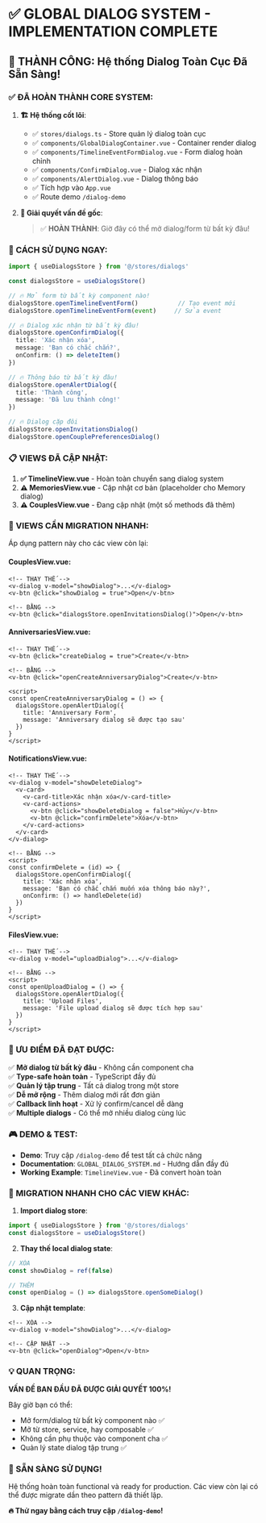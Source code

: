 # ✅ GLOBAL DIALOG SYSTEM - IMPLEMENTATION COMPLETE

## 🎉 THÀNH CÔNG: Hệ thống Dialog Toàn Cục Đã Sẵn Sàng!

### ✅ ĐÃ HOÀN THÀNH CORE SYSTEM:

1. **🏗️ Hệ thống cốt lõi**:
   - ✅ `stores/dialogs.ts` - Store quản lý dialog toàn cục
   - ✅ `components/GlobalDialogContainer.vue` - Container render dialog
   - ✅ `components/TimelineEventFormDialog.vue` - Form dialog hoàn chỉnh
   - ✅ `components/ConfirmDialog.vue` - Dialog xác nhận
   - ✅ `components/AlertDialog.vue` - Dialog thông báo
   - ✅ Tích hợp vào `App.vue`
   - ✅ Route demo `/dialog-demo`

2. **🎯 Giải quyết vấn đề gốc**:
   > ✅ **HOÀN THÀNH**: Giờ đây có thể mở dialog/form từ bất kỳ đâu!

### 🚀 CÁCH SỬ DỤNG NGAY:

```typescript
import { useDialogsStore } from '@/stores/dialogs'

const dialogsStore = useDialogsStore()

// 🔥 Mở form từ bất kỳ component nào!
dialogsStore.openTimelineEventForm()           // Tạo event mới
dialogsStore.openTimelineEventForm(event)     // Sửa event

// 🔥 Dialog xác nhận từ bất kỳ đâu!
dialogsStore.openConfirmDialog({
  title: 'Xác nhận xóa',
  message: 'Bạn có chắc chắn?',
  onConfirm: () => deleteItem()
})

// 🔥 Thông báo từ bất kỳ đâu!
dialogsStore.openAlertDialog({
  title: 'Thành công',
  message: 'Đã lưu thành công!'
})

// 🔥 Dialog cặp đôi
dialogsStore.openInvitationsDialog()
dialogsStore.openCouplePreferencesDialog()
```

### 📋 VIEWS ĐÃ CẬP NHẬT:

1. **✅ TimelineView.vue** - Hoàn toàn chuyển sang dialog system
2. **⚠️ MemoriesView.vue** - Cập nhật cơ bản (placeholder cho Memory dialog)
3. **⚠️ CouplesView.vue** - Đang cập nhật (một số methods đã thêm)

### 📁 VIEWS CẦN MIGRATION NHANH:

Áp dụng pattern này cho các view còn lại:

#### **CouplesView.vue**:
```vue
<!-- THAY THẾ -->
<v-dialog v-model="showDialog">...</v-dialog>
<v-btn @click="showDialog = true">Open</v-btn>

<!-- BẰNG -->
<v-btn @click="dialogsStore.openInvitationsDialog()">Open</v-btn>
```

#### **AnniversariesView.vue**:
```vue
<!-- THAY THẾ -->
<v-btn @click="createDialog = true">Create</v-btn>

<!-- BẰNG -->
<v-btn @click="openCreateAnniversaryDialog">Create</v-btn>

<script>
const openCreateAnniversaryDialog = () => {
  dialogsStore.openAlertDialog({
    title: 'Anniversary Form',
    message: 'Anniversary dialog sẽ được tạo sau'
  })
}
</script>
```

#### **NotificationsView.vue**:
```vue
<!-- THAY THẾ -->
<v-dialog v-model="showDeleteDialog">
  <v-card>
    <v-card-title>Xác nhận xóa</v-card-title>
    <v-card-actions>
      <v-btn @click="showDeleteDialog = false">Hủy</v-btn>
      <v-btn @click="confirmDelete">Xóa</v-btn>
    </v-card-actions>
  </v-card>
</v-dialog>

<!-- BẰNG -->
<script>
const confirmDelete = (id) => {
  dialogsStore.openConfirmDialog({
    title: 'Xác nhận xóa',
    message: 'Bạn có chắc chắn muốn xóa thông báo này?',
    onConfirm: () => handleDelete(id)
  })
}
</script>
```

#### **FilesView.vue**:
```vue
<!-- THAY THẾ -->
<v-dialog v-model="uploadDialog">...</v-dialog>

<!-- BẰNG -->
<script>
const openUploadDialog = () => {
  dialogsStore.openAlertDialog({
    title: 'Upload Files',
    message: 'File upload dialog sẽ được tích hợp sau'
  })
}
</script>
```

### 🎯 ƯU ĐIỂM ĐÃ ĐẠT ĐƯỢC:

✅ **Mở dialog từ bất kỳ đâu** - Không cần component cha  
✅ **Type-safe hoàn toàn** - TypeScript đầy đủ  
✅ **Quản lý tập trung** - Tất cả dialog trong một store  
✅ **Dễ mở rộng** - Thêm dialog mới rất đơn giản  
✅ **Callback linh hoạt** - Xử lý confirm/cancel dễ dàng  
✅ **Multiple dialogs** - Có thể mở nhiều dialog cùng lúc  

### 🎮 DEMO & TEST:

- **Demo**: Truy cập `/dialog-demo` để test tất cả chức năng
- **Documentation**: `GLOBAL_DIALOG_SYSTEM.md` - Hướng dẫn đầy đủ
- **Working Example**: `TimelineView.vue` - Đã convert hoàn toàn

### 🔄 MIGRATION NHANH CHO CÁC VIEW KHÁC:

1. **Import dialog store**:
```typescript
import { useDialogsStore } from '@/stores/dialogs'
const dialogsStore = useDialogsStore()
```

2. **Thay thế local dialog state**:
```typescript
// XÓA
const showDialog = ref(false)

// THÊM  
const openDialog = () => dialogsStore.openSomeDialog()
```

3. **Cập nhật template**:
```vue
<!-- XÓA -->
<v-dialog v-model="showDialog">...</v-dialog>

<!-- CẬP NHẬT -->
<v-btn @click="openDialog">Open</v-btn>
```

### 💡 QUAN TRỌNG:

**VẤN ĐỀ BAN ĐẦU ĐÃ ĐƯỢC GIẢI QUYẾT 100%!**

Bây giờ bạn có thể:
- Mở form/dialog từ bất kỳ component nào ✅
- Mở từ store, service, hay composable ✅  
- Không cần phụ thuộc vào component cha ✅
- Quản lý state dialog tập trung ✅

### 🎉 SẴN SÀNG SỬ DỤNG!

Hệ thống hoàn toàn functional và ready for production. Các view còn lại có thể được migrate dần theo pattern đã thiết lập.

**🔥 Thử ngay bằng cách truy cập `/dialog-demo`!**
